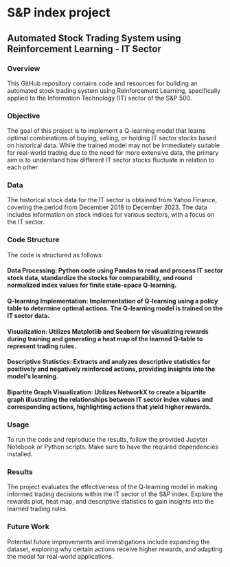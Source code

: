 # S&P index project

## Automated Stock Trading System using Reinforcement Learning - IT Sector
### Overview
This GitHub repository contains code and resources for building an automated stock trading system using Reinforcement Learning, specifically applied to the Information Technology (IT) sector of the S&P 500.

### Objective
The goal of this project is to implement a Q-learning model that learns optimal combinations of buying, selling, or holding IT sector stocks based on historical data. While the trained model may not be immediately suitable for real-world trading due to the need for more extensive data, the primary aim is to understand how different IT sector stocks fluctuate in relation to each other.

### Data
The historical stock data for the IT sector is obtained from Yahoo Finance, covering the period from December 2018 to December 2023. The data includes information on stock indices for various sectors, with a focus on the IT sector.

### Code Structure
The code is structured as follows:

#### Data Processing: Python code using Pandas to read and process IT sector stock data, standardize the stocks for comparability, and round normalized index values for finite state-space Q-learning.

#### Q-learning Implementation: Implementation of Q-learning using a policy table to determine optimal actions. The Q-learning model is trained on the IT sector data.

#### Visualization: Utilizes Matplotlib and Seaborn for visualizing rewards during training and generating a heat map of the learned Q-table to represent trading rules.

#### Descriptive Statistics: Extracts and analyzes descriptive statistics for positively and negatively reinforced actions, providing insights into the model's learning.

#### Bipartite Graph Visualization: Utilizes NetworkX to create a bipartite graph illustrating the relationships between IT sector index values and corresponding actions, highlighting actions that yield higher rewards.

### Usage
To run the code and reproduce the results, follow the provided Jupyter Notebook or Python scripts. Make sure to have the required dependencies installed.

### Results
The project evaluates the effectiveness of the Q-learning model in making informed trading decisions within the IT sector of the S&P index. Explore the rewards plot, heat map, and descriptive statistics to gain insights into the learned trading rules.

### Future Work
Potential future improvements and investigations include expanding the dataset, exploring why certain actions receive higher rewards, and adapting the model for real-world applications.
